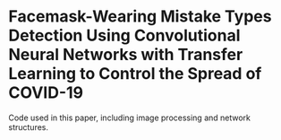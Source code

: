 # Facemask-Wearing Mistake Types Detection Using Convolutional Neural Networks with Transfer Learning to Control the Spread of COVID-19

Code used in this paper, including image processing and network structures. 
